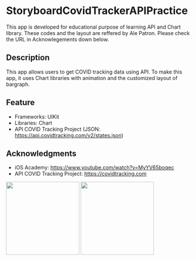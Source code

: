 # StoryboardCovidTrackerAPIPractice
This app is developed for educational purpose of learning API and Chart library. 
These codes and the layout are reffered by Ale Patron. Please check the URL in Acknowlegements down below.


## Description
This app allows users to get COVID tracking data using API.
To make this app, it uses Chart libraries with animation and the customized layout of bargraph.


## Feature
* Frameworks: UIKit
* Libraries: Chart
* API COVID Tracking Project (JSON: https://api.covidtracking.com/v2/states.json)


## Acknowledgments
* iOS Academy: https://www.youtube.com/watch?v=MyYV65boqec
* API COVID Tracking Project: https://covidtracking.com

<img src="https://user-images.githubusercontent.com/65770008/177736304-004bc4ab-ce01-48e9-a1d3-5f62ede9eadb.png" width="200">
<img src="https://user-images.githubusercontent.com/65770008/177736316-d83c993e-5416-4ef8-84bc-5bf3913f5a0b.png" width="200">

